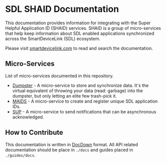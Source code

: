 # SDL SHAID Documentation
This documentation provides information for integrating with the Super Helpful Application ID (SHAID) services. SHAID is a group of micro-services that help keep information about SDL enabled applications synchronized across the SmartDeviceLink (SDL) ecosystem.

Please visit [smartdevicelink.com](https://smartdevicelink.com/en/docs/shaid/master/overview/) to read and search the documentation.

## Micro-Services
List of micro-services documented in this repository.
  * [Dumpster](https://smartdevicelink.com/en/docs/shaid/master/dumpster/overview/) - A micro-service to store and synchronize data.  It's the virtual equivalent of throwing your data (read: garbage) into the dumpster, but only letting an elite few trash-pick it.
  * [MAIDS](https://smartdevicelink.com/en/docs/shaid/master/maids/overview/) - A micro-service to create and register unique SDL application IDs.  
  * [SUP](https://smartdevicelink.com/en/docs/shaid/master/sup/overview/) - A micro-service to send notifications that can be asynchronous acknowledged.

## How to Contribute
This documentation is written in [DocDown](docdown.smartdevicelink.com) format.  All API related documentation should be place in ```./docs``` and guides placed in ```./guides/docs```.
